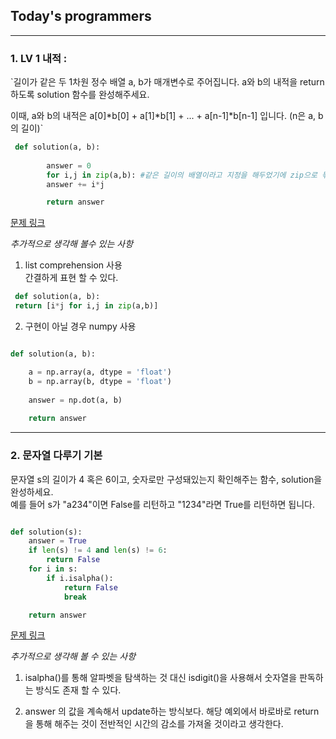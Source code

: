
## Today's programmers 

---

### 1. LV 1 내적 :  
`길이가 같은 두 1차원 정수 배열 a, b가 매개변수로 주어집니다. a와 b의 내적을 return 하도록 solution 함수를 완성해주세요.

 이때, a와 b의 내적은 a[0]*b[0] + a[1]*b[1] + ... + a[n-1]*b[n-1] 입니다. (n은 a, b의 길이)`



```python
 def solution(a, b): 
        
        answer = 0
        for i,j in zip(a,b): #같은 길이의 배열이라고 지정을 해두었기에 zip으로 묶어 사용했다. 
        answer += i*j

        return answer

```
[문제 링크](https://school.programmers.co.kr/learn/courses/30/lessons/70128)


*추가적으로 생각해 볼수 있는 사항*


1. list comprehension 사용   
   간결하게 표현 할 수 있다. 
```python
 def solution(a, b): 
 return [i*j for i,j in zip(a,b)]
```

2. 구현이 아닐 경우 numpy 사용

``` python

def solution(a, b):

    a = np.array(a, dtype = 'float')
    b = np.array(b, dtype = 'float')
    
    answer = np.dot(a, b)
        
    return answer
```



---
### 2. 문자열 다루기 기본 

문자열 s의 길이가 4 혹은 6이고, 숫자로만 구성돼있는지 확인해주는 함수, solution을 완성하세요.  
예를 들어 s가 "a234"이면 False를 리턴하고 "1234"라면 True를 리턴하면 됩니다.  

``` python

def solution(s):
    answer = True
    if len(s) != 4 and len(s) != 6:
        return False
    for i in s:
        if i.isalpha():
            return False
            break

    return answer


```

[문제 링크](https://school.programmers.co.kr/learn/courses/30/lessons/12918)


*추가적으로 생각해 볼 수 있는 사항*

1. isalpha()를 통해 알파벳을 탐색하는 것 대신 isdigit()을 사용해서 숫자열을 판독하는 방식도 존재 할 수 있다. 

2. answer 의 값을 계속해서 update하는 방식보다. 해당 예외에서 바로바로 return을 통해 해주는 것이 전반적인 시간의 감소를 가져올 것이라고 생각한다. 
